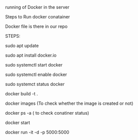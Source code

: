running of Docker in the server 

Steps to Run docker conatainer  

Docker file is there in our repo

STEPS:

sudo apt update

sudo apt install docker.io

sudo systemctl start docker

sudo systemctl enable docker

sudo systemct status docker

docker build -t <imagename> .

docker images (To check whether the image is created or not)

docker ps -a ( to check conatiner status)

docker start <Container Id>

docker run -it -d -p 5000:5000 <Image name>

